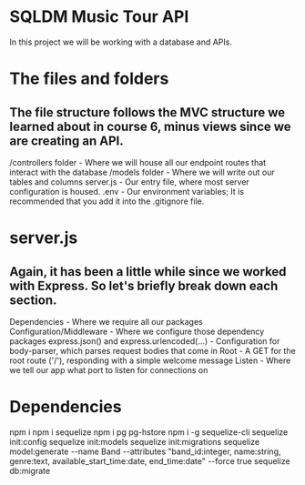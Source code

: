 # SQLDM Music Tour API

In this project we will be working with a database and APIs.

# The files and folders

## The file structure follows the MVC structure we learned about in course 6, minus views since we are creating an API.

/controllers folder - Where we will house all our endpoint routes that interact with the database
/models folder - Where we will write out our tables and columns
server.js - Our entry file, where most server configuration is housed.
.env - Our environment variables; It is recommended that you add it into the .gitignore file.

# server.js

## Again, it has been a little while since we worked with Express. So let's briefly break down each section.

Dependencies - Where we require all our packages
Configuration/Middleware - Where we configure those dependency packages
express.json() and express.urlencoded(...) - Configuration for body-parser, which parses request bodies that come in
Root - A GET for the root route ('/'), responding with a simple welcome message
Listen - Where we tell our app what port to listen for connections on

# Dependencies

npm i
npm i sequelize
npm i pg pg-hstore
npm i -g sequelize-cli
sequelize init:config
sequelize init:models
sequelize init:migrations
sequelize model:generate --name Band --attributes "band_id:integer, name:string, genre:text, available_start_time:date, end_time:date" --force true
sequelize db:migrate
